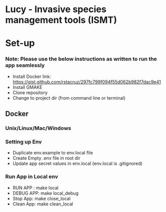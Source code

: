 # Lucy - Invasive species management tools (ISMT)



# Set-up
### Note: Please use the below instructions as written to run the app seamlessly
* Install Docker
    link: https://gist.github.com/rstacruz/297fc799f094f55d062b982f7dac9e41
* Install GMAKE
* Clone repository
* Change to project dir (from command line or terminal)

## Docker

### Unix/Linux/Mac/Windows

### Setting up Env

* Duplicate env.example to env.local file
* Create Empty .env file in root dir
* Update app secret values in env.local (env.local is .gitignored)

### Run App in Local env

* RUN APP : make local
* DEBUG APP: make local_debug
* Stop App: make close_local
* Clean App: make clean_local